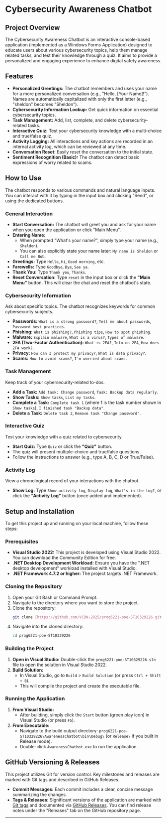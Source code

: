 # Cybersecurity Awareness Chatbot

## Project Overview

The Cybersecurity Awareness Chatbot is an interactive console-based application (implemented as a Windows Forms Application) designed to educate users about various cybersecurity topics, help them manage related tasks, and test their knowledge through a quiz. It aims to provide a personalized and engaging experience to enhance digital safety awareness.

## Features

* **Personalized Greetings:** The chatbot remembers and uses your name for a more personalized conversation (e.g., "Hello, [Your Name]!"). Names are automatically capitalized with only the first letter (e.g., "sheldon" becomes "Sheldon").
* **Cybersecurity Information Lookup:** Get quick information on essential cybersecurity topics.
* **Task Management:** Add, list, complete, and delete cybersecurity-related tasks.
* **Interactive Quiz:** Test your cybersecurity knowledge with a multi-choice and true/false quiz.
* **Activity Logging:** All interactions and key actions are recorded in an internal activity log, which can be reviewed at any time.
* **Conversation Reset:** Easily reset the conversation to the initial state.
* **Sentiment Recognition (Basic):** The chatbot can detect basic expressions of worry related to scams.

## How to Use

The chatbot responds to various commands and natural language inputs. You can interact with it by typing in the input box and clicking "Send", or using the dedicated buttons.

### General Interaction

* **Start Conversation:** The chatbot will greet you and ask for your name when you open the application or click "Main Menu".
* **Entering Name:**
    * When prompted "What's your name?", simply type your name (e.g., `Sheldon`).
    * You can also explicitly state your name later: `My name is Sheldon` or `Call me Bob`.
* **Greetings:** Type `Hello`, `Hi`, `Good morning`, etc.
* **Farewells:** Type `Goodbye`, `Bye`, `See ya`.
* **Thank You:** Type `Thank you`, `Thanks`.
* **Reset Conversation:** Type `reset` in the input box or click the **"Main Menu"** button. This will clear the chat and reset the chatbot's state.

### Cybersecurity Information

Ask about specific topics. The chatbot recognizes keywords for common cybersecurity subjects.

* **Passwords:** `What is a strong password?`, `Tell me about passwords`, `Password best practices`.
* **Phishing:** `What is phishing?`, `Phishing tips`, `How to spot phishing`.
* **Malware:** `Explain malware`, `What is a virus?`, `Types of malware`.
* **2FA (Two-Factor Authentication):** `What is 2FA?`, `Info on 2FA`, `How does 2FA work?`.
* **Privacy:** `How can I protect my privacy?`, `What is data privacy?`.
* **Scams:** `How to avoid scams?`, `I'm worried about scams`.

### Task Management

Keep track of your cybersecurity-related to-dos.

* **Add a Task:** `Add task: Change password`, `Task: Backup data regularly`.
* **Show Tasks:** `Show tasks`, `List my tasks`.
* **Complete a Task:** `Complete task 1` (where 1 is the task number shown in `Show tasks`), `I finished task "Backup data"`.
* **Delete a Task:** `Delete task 2`, `Remove task "Change password"`.

### Interactive Quiz

Test your knowledge with a quiz related to cybersecurity.

* **Start Quiz:** Type `Quiz` or click the **"Quiz"** button.
* The quiz will present multiple-choice and true/false questions.
* Follow the instructions to answer (e.g., type A, B, C, D or True/False).

### Activity Log

View a chronological record of your interactions with the chatbot.

* **Show Log:** Type `Show activity log`, `Display log`, `What's in the log?`, or click the **"Activity Log"** button (once added and implemented).

## Setup and Installation

To get this project up and running on your local machine, follow these steps:

### Prerequisites

* **Visual Studio 2022:** This project is developed using Visual Studio 2022. You can download the Community Edition for free.
* **.NET Desktop Development Workload:** Ensure you have the ".NET desktop development" workload installed with Visual Studio.
* **.NET Framework 4.7.2 or higher:** The project targets .NET Framework.

### Cloning the Repository

1.  Open your Git Bash or Command Prompt.
2.  Navigate to the directory where you want to store the project.
3.  Clone the repository:
    ```bash
    git clone [https://github.com/VCDN-2025/prog6221-poe-ST10329226.git](https://github.com/VCDN-2025/prog6221-poe-ST10329226.git)
    ```
4.  Navigate into the cloned directory:
    ```bash
    cd prog6221-poe-ST10329226
    ```

### Building the Project

1.  **Open in Visual Studio:** Double-click the `prog6221-poe-ST10329226.sln` file to open the solution in Visual Studio 2022.
2.  **Build Solution:**
    * In Visual Studio, go to `Build` > `Build Solution` (or press `Ctrl + Shift + B`).
    * This will compile the project and create the executable file.

### Running the Application

1.  **From Visual Studio:**
    * After building, simply click the `Start` button (green play icon) in Visual Studio (or press `F5`).
2.  **From Executable:**
    * Navigate to the build output directory: `prog6221-poe-ST10329226\AwarenessChatbot\bin\Debug\` (or `Release\` if you built in Release mode).
    * Double-click `AwarenessChatbot.exe` to run the application.

## GitHub Versioning & Releases

This project utilizes Git for version control. Key milestones and releases are marked with Git tags and described in GitHub Releases.

* **Commit Messages:** Each commit includes a clear, concise message summarizing the changes.
* **Tags & Releases:** Significant versions of the application are marked with [Git tags](https://git-scm.com/book/en/v2/Git-Basics-Tagging) and documented via [GitHub Releases](https://docs.github.com/en/repositories/releasing-projects/managing-releases-in-a-repository). You can find release notes under the "Releases" tab on the GitHub repository page.

---
